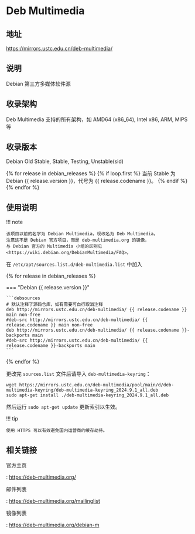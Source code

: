 # Deb Multimedia

## 地址

<https://mirrors.ustc.edu.cn/deb-multimedia/>

## 说明

Debian 第三方多媒体软件源

## 收录架构

Deb Multimedia 支持的所有架构，如 AMD64 (x86_64), Intel x86, ARM, MIPS 等

## 收录版本

Debian Old Stable, Stable, Testing, Unstable(sid)

{% for release in debian_releases %}
{% if loop.first %}
当前 Stable 为 Debian {{ release.version }}，代号为 {{ release.codename }}。
{% endif %}
{% endfor %}

## 使用说明

!!! note

    该项目以前的名字为 Debian Multimedia，现改名为 Deb Multimedia。
    注意这不是 Debian 官方项目，而是 deb-multimedia.org 的镜像，
    与 Debian 官方的 Multimedia 小组的区别见 <https://wiki.debian.org/DebianMultimedia/FAQ>。

在 `/etc/apt/sources.list.d/deb-multimedia.list` 中加入

{% for release in debian_releases %}

=== "Debian {{ release.version }}"

    ```debsources
    # 默认注释了源码仓库，如有需要可自行取消注释
    deb http://mirrors.ustc.edu.cn/deb-multimedia/ {{ release.codename }} main non-free
    #deb-src http://mirrors.ustc.edu.cn/deb-multimedia/ {{ release.codename }} main non-free
    deb http://mirrors.ustc.edu.cn/deb-multimedia/ {{ release.codename }}-backports main
    #deb-src http://mirrors.ustc.edu.cn/deb-multimedia/ {{ release.codename }}-backports main
    ```
{% endfor %}

更改完 `sources.list` 文件后请导入 `deb-multimedia-keyring`：

```shell
wget https://mirrors.ustc.edu.cn/deb-multimedia/pool/main/d/deb-multimedia-keyring/deb-multimedia-keyring_2024.9.1_all.deb
sudo apt-get install ./deb-multimedia-keyring_2024.9.1_all.deb
```

然后运行 `sudo apt-get update` 更新索引以生效。

!!! tip

    使用 HTTPS 可以有效避免国内运营商的缓存劫持。

## 相关链接

官方主页

:   <https://deb-multimedia.org/>

邮件列表

:   <https://deb-multimedia.org/mailinglist>

镜像列表

:   <https://deb-multimedia.org/debian-m>
